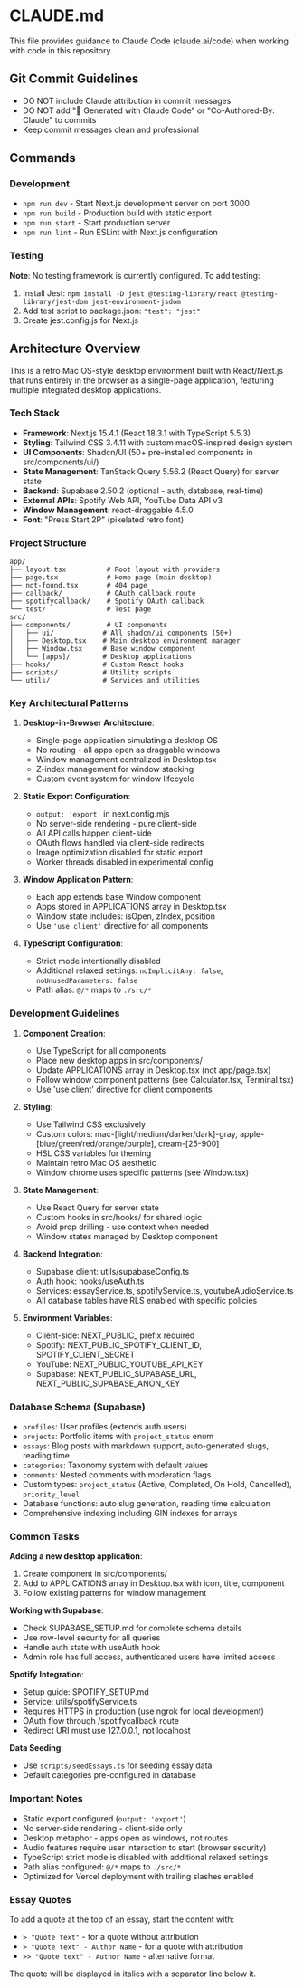 # CLAUDE.md

This file provides guidance to Claude Code (claude.ai/code) when working with code in this repository.

## Git Commit Guidelines
- DO NOT include Claude attribution in commit messages
- DO NOT add "🤖 Generated with Claude Code" or "Co-Authored-By: Claude" to commits
- Keep commit messages clean and professional

## Commands

### Development
- `npm run dev` - Start Next.js development server on port 3000
- `npm run build` - Production build with static export
- `npm run start` - Start production server  
- `npm run lint` - Run ESLint with Next.js configuration

### Testing
**Note**: No testing framework is currently configured. To add testing:
1. Install Jest: `npm install -D jest @testing-library/react @testing-library/jest-dom jest-environment-jsdom`
2. Add test script to package.json: `"test": "jest"`
3. Create jest.config.js for Next.js

## Architecture Overview

This is a retro Mac OS-style desktop environment built with React/Next.js that runs entirely in the browser as a single-page application, featuring multiple integrated desktop applications.

### Tech Stack
- **Framework**: Next.js 15.4.1 (React 18.3.1 with TypeScript 5.5.3)
- **Styling**: Tailwind CSS 3.4.11 with custom macOS-inspired design system
- **UI Components**: Shadcn/UI (50+ pre-installed components in src/components/ui/)
- **State Management**: TanStack Query 5.56.2 (React Query) for server state
- **Backend**: Supabase 2.50.2 (optional - auth, database, real-time)
- **External APIs**: Spotify Web API, YouTube Data API v3
- **Window Management**: react-draggable 4.5.0
- **Font**: "Press Start 2P" (pixelated retro font)

### Project Structure
```
app/
├── layout.tsx          # Root layout with providers
├── page.tsx            # Home page (main desktop)
├── not-found.tsx       # 404 page
├── callback/           # OAuth callback route
├── spotifycallback/    # Spotify OAuth callback
└── test/               # Test page
src/
├── components/         # UI components
│   ├── ui/            # All shadcn/ui components (50+)
│   ├── Desktop.tsx    # Main desktop environment manager
│   ├── Window.tsx     # Base window component
│   └── [apps]/        # Desktop applications
├── hooks/             # Custom React hooks
├── scripts/           # Utility scripts
└── utils/             # Services and utilities
```

### Key Architectural Patterns

1. **Desktop-in-Browser Architecture**:
   - Single-page application simulating a desktop OS
   - No routing - all apps open as draggable windows
   - Window management centralized in Desktop.tsx
   - Z-index management for window stacking
   - Custom event system for window lifecycle

2. **Static Export Configuration**:
   - `output: 'export'` in next.config.mjs
   - No server-side rendering - pure client-side
   - All API calls happen client-side
   - OAuth flows handled via client-side redirects
   - Image optimization disabled for static export
   - Worker threads disabled in experimental config

3. **Window Application Pattern**:
   - Each app extends base Window component
   - Apps stored in APPLICATIONS array in Desktop.tsx
   - Window state includes: isOpen, zIndex, position
   - Use `'use client'` directive for all components

4. **TypeScript Configuration**:
   - Strict mode intentionally disabled
   - Additional relaxed settings: `noImplicitAny: false`, `noUnusedParameters: false`
   - Path alias: `@/*` maps to `./src/*`

### Development Guidelines

1. **Component Creation**:
   - Use TypeScript for all components
   - Place new desktop apps in src/components/
   - Update APPLICATIONS array in Desktop.tsx (not app/page.tsx)
   - Follow window component patterns (see Calculator.tsx, Terminal.tsx)
   - Use 'use client' directive for client components

2. **Styling**:
   - Use Tailwind CSS exclusively
   - Custom colors: mac-[light/medium/darker/dark]-gray, apple-[blue/green/red/orange/purple], cream-[25-900]
   - HSL CSS variables for theming
   - Maintain retro Mac OS aesthetic
   - Window chrome uses specific patterns (see Window.tsx)

3. **State Management**:
   - Use React Query for server state
   - Custom hooks in src/hooks/ for shared logic
   - Avoid prop drilling - use context when needed
   - Window states managed by Desktop component

4. **Backend Integration**:
   - Supabase client: utils/supabaseConfig.ts
   - Auth hook: hooks/useAuth.ts
   - Services: essayService.ts, spotifyService.ts, youtubeAudioService.ts
   - All database tables have RLS enabled with specific policies

5. **Environment Variables**:
   - Client-side: NEXT_PUBLIC_ prefix required
   - Spotify: NEXT_PUBLIC_SPOTIFY_CLIENT_ID, SPOTIFY_CLIENT_SECRET
   - YouTube: NEXT_PUBLIC_YOUTUBE_API_KEY
   - Supabase: NEXT_PUBLIC_SUPABASE_URL, NEXT_PUBLIC_SUPABASE_ANON_KEY

### Database Schema (Supabase)
- `profiles`: User profiles (extends auth.users)
- `projects`: Portfolio items with `project_status` enum
- `essays`: Blog posts with markdown support, auto-generated slugs, reading time
- `categories`: Taxonomy system with default values
- `comments`: Nested comments with moderation flags
- Custom types: `project_status` (Active, Completed, On Hold, Cancelled), `priority_level`
- Database functions: auto slug generation, reading time calculation
- Comprehensive indexing including GIN indexes for arrays

### Common Tasks

**Adding a new desktop application**:
1. Create component in src/components/
2. Add to APPLICATIONS array in Desktop.tsx with icon, title, component
3. Follow existing patterns for window management

**Working with Supabase**:
- Check SUPABASE_SETUP.md for complete schema details
- Use row-level security for all queries
- Handle auth state with useAuth hook
- Admin role has full access, authenticated users have limited access

**Spotify Integration**:
- Setup guide: SPOTIFY_SETUP.md
- Service: utils/spotifyService.ts
- Requires HTTPS in production (use ngrok for local development)
- OAuth flow through /spotifycallback route
- Redirect URI must use 127.0.0.1, not localhost

**Data Seeding**:
- Use `scripts/seedEssays.ts` for seeding essay data
- Default categories pre-configured in database

### Important Notes
- Static export configured (`output: 'export'`)
- No server-side rendering - client-side only
- Desktop metaphor - apps open as windows, not routes
- Audio features require user interaction to start (browser security)
- TypeScript strict mode is disabled with additional relaxed settings
- Path alias configured: `@/*` maps to `./src/*`
- Optimized for Vercel deployment with trailing slashes enabled

### Essay Quotes
To add a quote at the top of an essay, start the content with:
- `> "Quote text"` - for a quote without attribution
- `> "Quote text" - Author Name` - for a quote with attribution
- `>> "Quote text" - Author Name` - alternative format

The quote will be displayed in italics with a separator line below it.